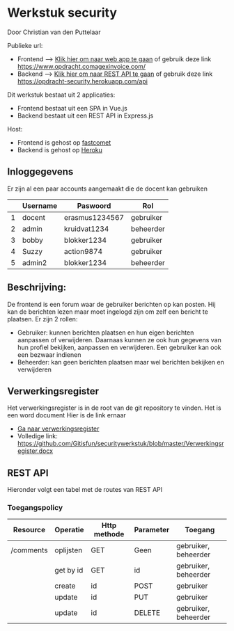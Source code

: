 # Werkstuk security
Door Christian van den Puttelaar

Publieke url:
* Frontend --> [Klik hier om naar web app te gaan](https://www.opdracht.comagexinvoice.com/) of gebruik deze link https://www.opdracht.comagexinvoice.com/
* Backend --> [Klik hier om naar REST API te gaan](https://opdracht-security.herokuapp.com/api) of gebruik deze link https://opdracht-security.herokuapp.com/api

Dit werkstuk bestaat uit 2 applicaties:
* Frontend bestaat uit een SPA in Vue.js
* Backend bestaat uit een REST API in Express.js

Host:
* Frontend is gehost op [fastcomet](https://www.fastcomet.com/)
* Backend is gehost op [Heroku](https://www.heroku.com/)

## Inloggegevens
Er zijn al een paar accounts aangemaakt die de docent kan gebruiken

|               | Username                | Paswoord                |Rol
| ------------- | ----------------------- | ----------------------- |-----------------------|
| 1             | docent                  | erasmus1234567          |gebruiker              |
| 2             | admin                   | kruidvat1234            |beheerder              |
| 3             | bobby                   | blokker1234             |gebruiker              |
| 4             | Suzzy                   | action9874              |gebruiker              |
| 5             | admin2                  | blokker1234             |beheerder              |


## Beschrijving:
De frontend is een forum waar de gebruiker berichten op kan posten. 
Hij kan de berichten lezen maar moet ingelogd zijn om zelf een bericht te plaatsen.
Er zijn 2 rollen:
* Gebruiker: kunnen berichten plaatsen en hun eigen berichten aanpassen of verwijderen. Daarnaas kunnen ze ook hun gegevens van hun profiel bekijken, aanpassen en verwijderen. Een gebruiker kan ook een bezwaar indienen
* Beheerder: kan geen berichten plaatsen maar wel berichten bekijken en verwijderen

## Verwerkingsregister
Het verwerkingsregister is in de root van de git repository te vinden. Het is een word document
Hier is de link ernaar
* [Ga naar verwerkingsregister](https://github.com/Gitisfun/securitywerkstuk/blob/master/Verwerkingsregister.docx)
* Volledige link: https://github.com/Gitisfun/securitywerkstuk/blob/master/Verwerkingsregister.docx

## REST API
Hieronder volgt een tabel met de routes van REST API

### Toegangspolicy

| Resource | Operatie| Http methode| Parameter | Toegang |
| ------------- | ----------------------- | ----------------------- |------------------- |------------------- |
| /comments | oplijsten | GET| Geen | gebruiker,  beheerder | 
| | get by id| GET| id| gebruiker,  beheerder | 
| | create| id | POST| gebruiker| 
| | update| id | PUT| gebruiker| 
| | update| id | DELETE| gebruiker,  beheerder | 
